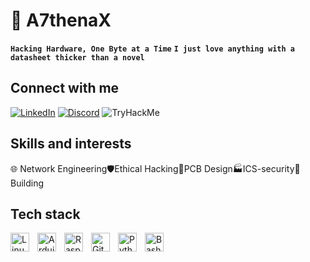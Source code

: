 # 💾 A7thenaX

**`Hacking Hardware, One Byte at a Time`**
**`I just love anything with a datasheet thicker than a novel`**

## Connect with me
[![LinkedIn](https://img.shields.io/badge/LinkedIn-%230077B5.svg?style=for-the-badge&logo=linkedin&logoColor=white)](www.linkedin.com/in/demidf7) [![Discord](https://img.shields.io/badge/Discord-%237289DA.svg?style=for-the-badge&logo=discord&logoColor=white)](https://discord.gg/your-invite-or-profile-link) ![TryHackMe](https://tryhackme-badges.s3.amazonaws.com/A7thenaX.png)

## Skills and interests
🌐 Network Engineering🛡️Ethical Hacking🔬PCB Design🏭ICS-security🔧Building    

## Tech stack   
<img align="left" alt="Linux" width="30px" style="padding-right:10px;" src="https://cdn.jsdelivr.net/gh/devicons/devicon/icons/linux/linux-original.svg" />
<img align="left" alt="Arduino" width="30px" style="padding-right:10px;" src="https://cdn.jsdelivr.net/gh/devicons/devicon/icons/arduino/arduino-original.svg" />
<img align="left" alt="Raspberry Pi" width="30px" style="padding-right:10px;" src="https://cdn.jsdelivr.net/gh/devicons/devicon/icons/raspberrypi/raspberrypi-original.svg" />
<img align="left" alt="GitHub" width="30px" style="padding-right:10px;" src="https://cdn.jsdelivr.net/gh/devicons/devicon/icons/github/github-original.svg" />
<img align="left" alt="Python" width="30px" style="padding-right:10px;" src="https://cdn.jsdelivr.net/gh/devicons/devicon/icons/python/python-original.svg" />
<img align="left" alt="Bash" width="30px" style="padding-right:10px;" src="https://cdn.jsdelivr.net/gh/devicons/devicon/icons/bash/bash-original.svg" /> 

